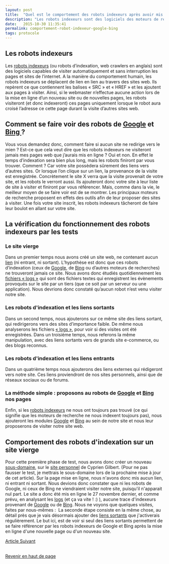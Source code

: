 ```yaml
---
layout: post
title:  "Quel est le comportement des robots indexeurs après avoir mis en ligne un site ou publié de nouvelles pages ?"
description: "Les robots indexeurs sont des logiciels des moteurs de recherche qui visitent et analysent les sites et les pages d'internet. Mais comment se comportent-ils lors d'ajouts de sites ou de nouvelles pages ?"
date:   2015-10-30 11:35:41
permalink: comportement-robot-indexeur-google-bing
tags: protocole
---
```

<h2>Les robots indexeurs</h2>
<p> 
Les <a href="http://www.referencement-web.site/glossaire-referencement-SEO/"> robots indexeurs</a> (ou robots d’indexation, web crawlers en anglais) sont des logiciels capables de visiter automatiquement et sans interruption les pages et sites de l’internet.
A la manière du comportement humain, les robots indexeurs se déplacent de lien en lien au travers des sites web. Ils repèrent ce que contiennent les balises « SRC » et « HREF » et les ajoutent aux pages à visiter.
Ainsi, si le webmaster n’effectue aucune action lors de la mise en ligne d’un nouveau site ou de nouvelles pages, les robots visiteront (et donc indexeront) ces pages uniquement lorsque le robot aura croisé l’adresse ce cette page durant la visite d’autres sites web.

</p>

   <h2>Comment se faire voir des robots de <a href="http://www.referencement-web.site/glossaire-referencement-SEO/">Google</a> et<a href="http://www.referencement-web.site/glossaire-referencement-SEO/"> Bing </a>?</h2>
<p>
Vous vous demandez donc, comment faire si aucun site ne redirige vers le mien ? Est-ce que cela veut dire que les robots indexeurs ne visiteront jamais mes pages web que j’aurais mis en ligne ? 
Oui et non. En effet le temps d’indexation sera bien plus long, mais les robots finiront par vous trouver. Comment ? Car votre site possèdera sûrement des liens vers d’autres sites. Or lorsque l’on clique sur un lien, la provenance de la visite est enregistrée. Concrètement le site X verra que la visite provenait de votre site, et les robots le verront aussi. Ils ajouteront donc votre site à leur liste de site à visiter et finiront par vous référencer.
Mais, comme dans la vie, le meilleur moyen de se faire voir est de se montrer. Les principaux moteurs de recherche proposent en effets des outils afin de leur proposer des sites à visiter. Une fois votre site inscrit, les robots indexeurs tâcheront de faire leur boulot en allant sur votre site.

</p>

   <h2>La vérification du fonctionnement des robots indexeurs par les tests</h2>
<p>
  <h3>Le site vierge</h3>
Dans un premier temps nous avons créé un site web, ne contenant aucun <a href="http://www.referencement-web.site/glossaire-referencement-SEO/">lien</a> (ni entrant, ni sortant). L’hypothèse est donc que ces robots d’indexation (ceux de <a href="http://www.referencement-web.site/glossaire-referencement-SEO/">Google</a>, de <a href="http://www.referencement-web.site/glossaire-referencement-SEO/">Bing</a> ou d’autres moteurs de recherches) ne trouveront jamais ce site. Nous avons donc étudiés quotidiennement les <a href="http://www.referencement-web.site/glossaire-referencement-SEO/">fichiers « logs »</a> qui sont des fichiers textes qui enregistrent les évènements provoqués sur le site par un tiers (que ce soit par un serveur ou une application). Nous devrions donc constaté qu’aucun robot n’est venu visiter notre site.
<h3>Les robots d'indexation et les liens sortants</h3>
Dans un second temps, nous ajouterons sur ce même site des liens sortant, qui redirigerons vers des sites d’importance faible. De même nous analyserons les fichiers <a href="http://www.referencement-web.site/glossaire-referencement-SEO/">« logs »</a>, pour voir si des visites ont été enregistrées. Dans un troisième temps, nous referons la même manipulation, avec des liens sortants vers de grands site e-commerce, ou des blogs reconnus.
<h3>Les robots d'indexation et les liens entrants</h3>
Dans un quatrième temps nous ajouterons des liens externes qui rédigeront vers notre site. Ces liens proviendront de nos sites personnels, ainsi que de réseaux sociaux ou de forums. 
<h3>La méthode simple : proposons au robots de <a href="http://www.referencement-web.site/glossaire-referencement-SEO/">Google</a> et <a href="http://www.referencement-web.site/glossaire-referencement-SEO/">Bing</a> nos pages</h3>

Enfin, si les <a href="http://www.referencement-web.site/glossaire-referencement-SEO/">robots indexeurs</a> ne nous ont toujours pas trouvé (ce qui signifie que les moteurs de recherche ne nous indexent toujours pas), nous ajouteront les modules <a href="http://www.referencement-web.site/glossaire-referencement-SEO/">Google</a> et <a href="http://www.referencement-web.site/glossaire-referencement-SEO/">Bing</a> au sein de notre site et nous leur proposerons de visiter notre site web.

</p>

<p>
<h2>
   Comportement des robots d'indexation sur un site vierge
</h2>
Pour cette première phase de test, nous avons donc créer un nouveau <a href="http://www.referencement-web.site/glossaire-referencement-SEO/">sous-domaine</a>, sur le <a href="http://cypriengilbert.com">site personnel</a> de Cyprien Gilbert. (Pour ne pas fausser le test, je mettrais le sous-domaine lors de la prochaine mise à jour de cet article). Sur la page mise en ligne, nous n'avons donc mis aucun lien, ni entrant ni sortant. Nous devions donc constater que ni les robots de Google, ni ceux de Bing ne viendraient visiter notre site, puisqu'il n'apparait nul part.
Le site a donc été mis en ligne le 27 novembre dernier, et comme prévu, en analysant les <a href="http://www.referencement-web.site/glossaire-referencement-SEO/">logs</a> (et ça va vite ! :) ), aucune trace d'indexeurs provenant de <a href="http://www.referencement-web.site/glossaire-referencement-SEO/">Google</a> ou de <a href="http://www.referencement-web.site/glossaire-referencement-SEO/"> Bing</a>. Nous ne voyons que quelques visites, faites par nous-mêmes : 
<img></img>
La seconde étape consiste en la même chose, au détail près que je vais désormais ajouter des <a href="http://www.referencement-web.site/glossaire-referencement-SEO/">liens sortants</a> que j'activerais régulièrement. Le but ici, est de voir si seul des liens sortants permettent de se faire référencer par les robots indexeurs de Google et Bing après la mise en ligne d'une nouvelle page ou d'un nouveau site. 


</p>

<p>
   <a href="http://www.referencement-web.site/glossaire-referencement-SEO">Article Suivant</a><br>
   <a href="http://www.referencement-web.site/recherche-mobile-google"><Article précédent</a><br>
   <a href="http://www.referencement-web.site/comportement-robot-indexeur-google-bing/">Revenir en haut de page</a>
</p>
